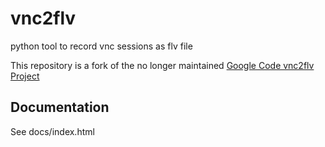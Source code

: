# vnc2flv

python tool to record vnc sessions as flv file

This repository is a fork of the no longer maintained [Google Code vnc2flv Project](https://code.google.com/archive/p/vnc2flv/)

## Documentation

See docs/index.html
